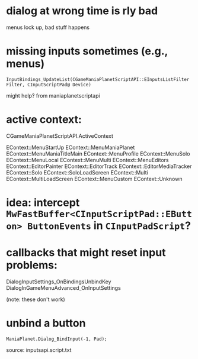 # dialog at wrong time is rly bad

menus lock up, bad stuff happens

# missing inputs sometimes (e.g., menus)

`InputBindings_UpdateList(CGameManiaPlanetScriptAPI::EInputsListFilter Filter, CInputScriptPad@ Device)`

might help? from maniaplanetscriptapi

# active context:

CGameManiaPlanetScriptAPI.ActiveContext


EContext::MenuStartUp
EContext::MenuManiaPlanet
EContext::MenuManiaTitleMain
EContext::MenuProfile
EContext::MenuSolo
EContext::MenuLocal
EContext::MenuMulti
EContext::MenuEditors
EContext::EditorPainter
EContext::EditorTrack
EContext::EditorMediaTracker
EContext::Solo
EContext::SoloLoadScreen
EContext::Multi
EContext::MultiLoadScreen
EContext::MenuCustom
EContext::Unknown




# idea: intercept `MwFastBuffer<CInputScriptPad::EButton> ButtonEvents` in `CInputPadScript`?

# callbacks that might reset input problems:

DialogInputSettings_OnBindingsUnbindKey
DialogInGameMenuAdvanced_OnInputSettings

(note: these don't work)


# unbind a button

`ManiaPlanet.Dialog_BindInput(-1, Pad);`

source: inputsapi.script.txt
